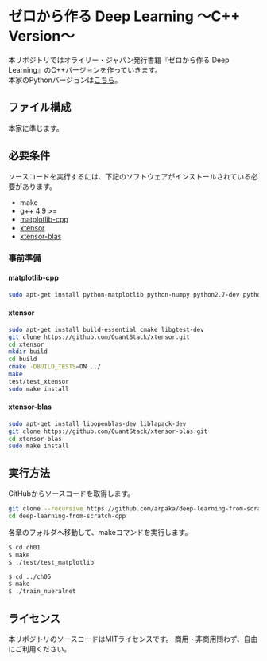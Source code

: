 # ゼロから作る Deep Learning 〜C++ Version〜

本リポジトリではオライリー・ジャパン発行書籍『ゼロから作る Deep Learning』のC++バージョンを作っていきます。  
本家のPythonバージョンは[こちら](https://github.com/oreilly-japan/deep-learning-from-scratch)。

## ファイル構成

本家に準じます。

## 必要条件

ソースコードを実行するには、下記のソフトウェアがインストールされている必要があります。

- make
- g++ 4.9 >=
- [matplotlib-cpp](https://github.com/lava/matplotlib-cpp)
- [xtensor](https://github.com/QuantStack/xtensor)
- [xtensor-blas](https://github.com/QuantStack/xtensor-blas)

### 事前準備

#### matplotlib-cpp

```sh
sudo apt-get install python-matplotlib python-numpy python2.7-dev python-tk
```

#### xtensor

```sh
sudo apt-get install build-essential cmake libgtest-dev
git clone https://github.com/QuantStack/xtensor.git
cd xtensor
mkdir build
cd build
cmake -DBUILD_TESTS=ON ../
make
test/test_xtensor
sudo make install
```

#### xtensor-blas

```sh
sudo apt-get install libopenblas-dev liblapack-dev
git clone https://github.com/QuantStack/xtensor-blas.git
cd xtensor-blas
sudo make install
```

## 実行方法

GitHubからソースコードを取得します。

```sh
git clone --recursive https://github.com/arpaka/deep-learning-from-scratch-cpp.git
cd deep-learning-from-scratch-cpp
```

各章のフォルダへ移動して、makeコマンドを実行します。

```sh
$ cd ch01
$ make
$ ./test/test_matplotlib

$ cd ../ch05
$ make
$ ./train_nueralnet
```

## ライセンス

本リポジトリのソースコードはMITライセンスです。 商用・非商用問わず、自由にご利用ください。
